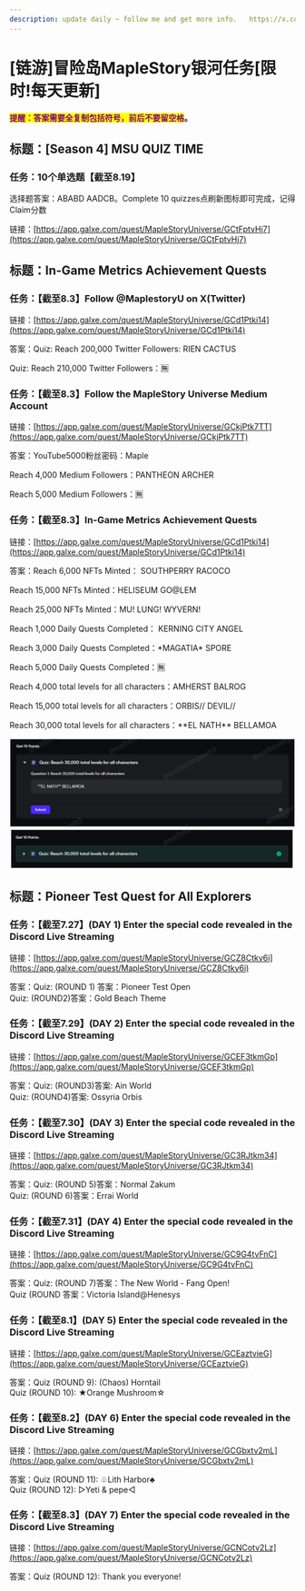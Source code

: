 ```yaml
---
description: update daily ~ follow me and get more info.   https://x.com/WaibosangWeb3
---
```


# \[链游]冒险岛MapleStory银河任务\[限时!每天更新]

<mark style="color:purple;">**提醒：答案需要全复制包括符号，前后不要留空格**</mark>**。**

## 标题：\[Season 4] MSU QUIZ TIME

### 任务：10个单选题【截至8.19】

选择题答案：ABABD AADCB。Complete 10 quizzes点刷新图标即可完成，记得Claim分数

链接：[https://app.galxe.com/quest/MapleStoryUniverse/GCtFptvHj7](https://app.galxe.com/quest/MapleStoryUniverse/GCtFptvHj7)





## 标题：In-Game Metrics Achievement Quests

### 任务：【截至8.3】Follow @MaplestoryU on X(Twitter)

链接：[https://app.galxe.com/quest/MapleStoryUniverse/GCd1Ptki14](https://app.galxe.com/quest/MapleStoryUniverse/GCd1Ptki14)

答案：Quiz: Reach 200,000 Twitter Followers: RIEN CACTUS

Quiz: Reach 210,000 Twitter Followers：🈚️

### 任务：【截至8.3】Follow the MapleStory Universe Medium Account

链接：[https://app.galxe.com/quest/MapleStoryUniverse/GCkjPtk7TT](https://app.galxe.com/quest/MapleStoryUniverse/GCkjPtk7TT)

答案：YouTube5000粉丝密码：Maple

Reach 4,000 Medium Followers：PANTHEON ARCHER

Reach 5,000 Medium Followers：🈚️

### 任务：【截至8.3】In-Game Metrics Achievement Quests

链接：[https://app.galxe.com/quest/MapleStoryUniverse/GCd1Ptki14](https://app.galxe.com/quest/MapleStoryUniverse/GCd1Ptki14)

答案：Reach 6,000 NFTs Minted： SOUTHPERRY RACOCO

Reach 15,000 NFTs Minted：HELISEUM GO@LEM

Reach 25,000 NFTs Minted：MU! LUNG! WYVERN!

Reach 1,000 Daily Quests Completed： KERNING CITY ANGEL&#x20;

Reach 3,000 Daily Quests Completed：\*MAGATIA\* SPORE

Reach 5,000 Daily Quests Completed：🈚️

Reach 4,000 total levels for all characters：AMHERST BALROG

Reach 15,000 total levels for all characters：ORBIS// DEVIL//

Reach 30,000 total levels for all characters：\*\*EL NATH\*\* BELLAMOA

![](../../.gitbook/assets/image.png)



## 标题：Pioneer Test Quest for All Explorers

### 任务：【截至7.27】(DAY 1) Enter the special code revealed in the Discord Live Streaming

链接：[https://app.galxe.com/quest/MapleStoryUniverse/GCZ8Ctky6i](https://app.galxe.com/quest/MapleStoryUniverse/GCZ8Ctky6i)

答案：Quiz: (ROUND 1) 答案：Pioneer Test Open\
Quiz: (ROUND2)答案：Gold Beach Theme

### 任务：【截至7.29】(DAY 2) Enter the special code revealed in the Discord Live Streaming

链接：[https://app.galxe.com/quest/MapleStoryUniverse/GCEF3tkmGp](https://app.galxe.com/quest/MapleStoryUniverse/GCEF3tkmGp)

答案：Quiz: (ROUND3)答案: Ain World\
Quiz: (ROUND4)答案: Ossyria Orbis

### 任务：【截至7.30】(DAY 3) Enter the special code revealed in the Discord Live Streaming

链接：[https://app.galxe.com/quest/MapleStoryUniverse/GC3RJtkm34](https://app.galxe.com/quest/MapleStoryUniverse/GC3RJtkm34)

答案：Quiz: (ROUND 5)答案：Normal Zakum\
Quiz: (ROUND 6)答案：Errai World

### 任务：【截至7.31】(DAY 4) Enter the special code revealed in the Discord Live Streaming

链接：[https://app.galxe.com/quest/MapleStoryUniverse/GC9G4tvFnC](https://app.galxe.com/quest/MapleStoryUniverse/GC9G4tvFnC)

答案：Quiz: (ROUND 7)答案：The New World - Fang Open!\
Quiz (ROUND 答案：Victoria Island@Henesys

### 任务：【截至8.1】(DAY 5) Enter the special code revealed in the Discord Live Streaming

链接：[https://app.galxe.com/quest/MapleStoryUniverse/GCEaztvieG](https://app.galxe.com/quest/MapleStoryUniverse/GCEaztvieG)

答案：Quiz (ROUND 9): (Chaos) Horntail \
Quiz (ROUND 10): ★Orange Mushroom☆

### 任务：【截至8.2】(DAY 6) Enter the special code revealed in the Discord Live Streaming

链接：[https://app.galxe.com/quest/MapleStoryUniverse/GCGbxtv2mL](https://app.galxe.com/quest/MapleStoryUniverse/GCGbxtv2mL)

答案：Quiz (ROUND 11): ♧Lith Harbor♣\
Quiz (ROUND 12): ▷Yeti & pepe◁

### 任务：【截至8.3】(DAY 7) Enter the special code revealed in the Discord Live Streaming

链接：[https://app.galxe.com/quest/MapleStoryUniverse/GCNCotv2Lz](https://app.galxe.com/quest/MapleStoryUniverse/GCNCotv2Lz)

答案：Quiz (ROUND 12): Thank you everyone!









